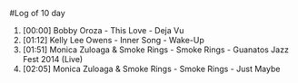 #Log of 10 day

1. [00:00] Bobby Oroza - This Love - Deja Vu
1. [01:12] Kelly Lee Owens - Inner Song - Wake-Up
1. [01:51] Monica Zuloaga & Smoke Rings - Smoke Rings - Guanatos Jazz Fest 2014 (Live)
1. [02:05] Monica Zuloaga & Smoke Rings - Smoke Rings - Just Maybe
